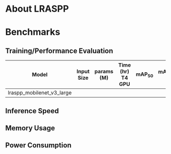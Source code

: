 # About LRASPP

# Benchmarks
## Training/Performance Evaluation 

|  Model     |  Input Size     |  params (M)     | Time (hr)<br>T4 GPU   |  mAP<sub>50     |  mAP<sub>50-95     | Pre-built Models   |
|------------|---------|-------|-----------------------|-----------------|--------------------|--------------------|
| lraspp_mobilenet_v3_large   |      |  |                       |                 |                    |[[ONNX]]() |
## Inference Speed 
## Memory Usage
## Power Consumption



